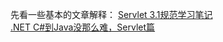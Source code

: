 先看一些基本的文章解释：
[Servlet 3.1规范学习笔记](http://www.hollischuang.com/archives/849)<br>
[.NET C#到Java没那么难，Servlet篇](http://www.cnblogs.com/rabbityi/p/7080568.html)
